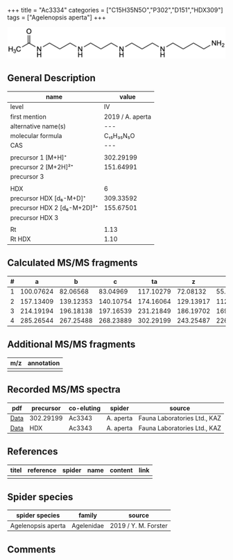 +++
title = "Ac3334"
categories = ["C15H35N5O","P302","D151","HDX309"]
tags = ["Agelenopsis aperta"]
+++

![](/img/Ac3334.png)

## General Description

| name                        | value            |
|-----------------------------|------------------|
| level                       | IV               |
| first mention               | 2019 / A. aperta |
| alternative name(s)         | ---              |
| molecular formula           | C₁₅H₃₅N₅O        |
| CAS                         | ---              |
|                             |                  |
| precursor 1 [M+H]⁺          | 302.29199        |
| precursor 2 [M+2H]²⁺        | 151.64991        |
| precursor 3                 |                  |
|                             |                  |
| HDX                         | 6                |
| precursor HDX   [d₆-M+D]⁺   | 309.33592        |
| precursor HDX 2 [d₆-M+2D]²⁺ | 155.67501        |
| precursor HDX 3             |                  |
|                             |                  |
| Rt                          | 1.13             |
| Rt HDX                      | 1.10             |

## Calculated MS/MS fragments

| # | a         | b         | c         | ta        | z         | y         | tz        |
|---|-----------|-----------|-----------|-----------|-----------|-----------|-----------|
| 1 | 100.07624 | 82.06568  | 83.04969  | 117.10279 | 72.08132  | 55.05477  | 89.10787  |
| 2 | 157.13409 | 139.12353 | 140.10754 | 174.16064 | 129.13917 | 112.11262 | 146.16572 |
| 3 | 214.19194 | 196.18138 | 197.16539 | 231.21849 | 186.19702 | 169.17047 | 203.22357 |
| 4 | 285.26544 | 267.25488 | 268.23889 | 302.29199 | 243.25487 | 226.22832 | 260.28142 |

## Additional MS/MS fragments

| m/z       | annotation |
|-----------|------------|
|           |            |

## Recorded MS/MS spectra

| pdf                                                | precursor | co-eluting | spider    | source                       |
|----------------------------------------------------|-----------|------------|-----------|------------------------------|
| [Data](/pdf/A-aperta/302_Ac3334_Ac3343_Aa.pdf)     | 302.29199 | Ac3343     | A. aperta | Fauna Laboratories Ltd., KAZ |
| [Data](/pdf/A-aperta/302_Ac3334_Ac3343_Aa_HDX.pdf) | HDX       | Ac3343     | A. aperta | Fauna Laboratories Ltd., KAZ |

## References

| titel     | reference   | spider    | name   | content  | link |
|-----------|-------------|-----------|--------|----------|-----|
|           |             |           |        |          |     |

## Spider species

| spider species     | family     | source               |
|--------------------|------------|----------------------|
| Agelenopsis aperta | Agelenidae | 2019 / Y. M. Forster |

## Comments